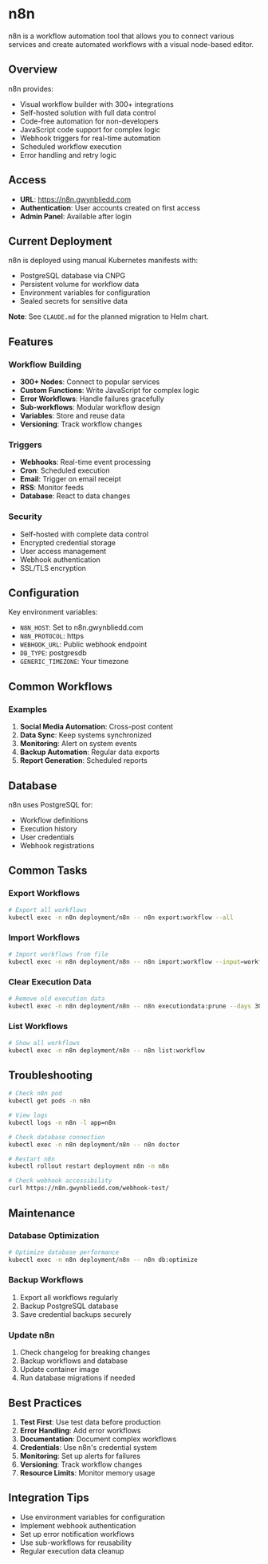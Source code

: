 # n8n

n8n is a workflow automation tool that allows you to connect various services and create automated workflows with a visual node-based editor.

## Overview

n8n provides:
- Visual workflow builder with 300+ integrations
- Self-hosted solution with full data control
- Code-free automation for non-developers
- JavaScript code support for complex logic
- Webhook triggers for real-time automation
- Scheduled workflow execution
- Error handling and retry logic

## Access

- **URL**: https://n8n.gwynbliedd.com
- **Authentication**: User accounts created on first access
- **Admin Panel**: Available after login

## Current Deployment

n8n is deployed using manual Kubernetes manifests with:
- PostgreSQL database via CNPG
- Persistent volume for workflow data
- Environment variables for configuration
- Sealed secrets for sensitive data

**Note**: See `CLAUDE.md` for the planned migration to Helm chart.

## Features

### Workflow Building
- **300+ Nodes**: Connect to popular services
- **Custom Functions**: Write JavaScript for complex logic
- **Error Workflows**: Handle failures gracefully
- **Sub-workflows**: Modular workflow design
- **Variables**: Store and reuse data
- **Versioning**: Track workflow changes

### Triggers
- **Webhooks**: Real-time event processing
- **Cron**: Scheduled execution
- **Email**: Trigger on email receipt
- **RSS**: Monitor feeds
- **Database**: React to data changes

### Security
- Self-hosted with complete data control
- Encrypted credential storage
- User access management
- Webhook authentication
- SSL/TLS encryption

## Configuration

Key environment variables:
- `N8N_HOST`: Set to n8n.gwynbliedd.com
- `N8N_PROTOCOL`: https
- `WEBHOOK_URL`: Public webhook endpoint
- `DB_TYPE`: postgresdb
- `GENERIC_TIMEZONE`: Your timezone

## Common Workflows

### Examples
1. **Social Media Automation**: Cross-post content
2. **Data Sync**: Keep systems synchronized
3. **Monitoring**: Alert on system events
4. **Backup Automation**: Regular data exports
5. **Report Generation**: Scheduled reports

## Database

n8n uses PostgreSQL for:
- Workflow definitions
- Execution history
- User credentials
- Webhook registrations

## Common Tasks

### Export Workflows
```bash
# Export all workflows
kubectl exec -n n8n deployment/n8n -- n8n export:workflow --all
```

### Import Workflows
```bash
# Import workflows from file
kubectl exec -n n8n deployment/n8n -- n8n import:workflow --input=workflows.json
```

### Clear Execution Data
```bash
# Remove old execution data
kubectl exec -n n8n deployment/n8n -- n8n executiondata:prune --days 30
```

### List Workflows
```bash
# Show all workflows
kubectl exec -n n8n deployment/n8n -- n8n list:workflow
```

## Troubleshooting

```bash
# Check n8n pod
kubectl get pods -n n8n

# View logs
kubectl logs -n n8n -l app=n8n

# Check database connection
kubectl exec -n n8n deployment/n8n -- n8n doctor

# Restart n8n
kubectl rollout restart deployment n8n -n n8n

# Check webhook accessibility
curl https://n8n.gwynbliedd.com/webhook-test/
```

## Maintenance

### Database Optimization
```bash
# Optimize database performance
kubectl exec -n n8n deployment/n8n -- n8n db:optimize
```

### Backup Workflows
1. Export all workflows regularly
2. Backup PostgreSQL database
3. Save credential backups securely

### Update n8n
1. Check changelog for breaking changes
2. Backup workflows and database
3. Update container image
4. Run database migrations if needed

## Best Practices

1. **Test First**: Use test data before production
2. **Error Handling**: Add error workflows
3. **Documentation**: Document complex workflows
4. **Credentials**: Use n8n's credential system
5. **Monitoring**: Set up alerts for failures
6. **Versioning**: Track workflow changes
7. **Resource Limits**: Monitor memory usage

## Integration Tips

- Use environment variables for configuration
- Implement webhook authentication
- Set up error notification workflows
- Use sub-workflows for reusability
- Regular execution data cleanup